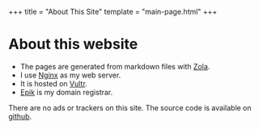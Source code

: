 +++
title = "About This Site"
template = "main-page.html"
+++

# About this website
- The pages are generated from markdown files with [Zola](https://getzola.org).
- I use [Nginx](https://nginx.org/) as my web server.
- It is hosted on [Vultr](https://www.vultr.com/).
- [Epik](https://epik.com) is my domain registrar.

There are no ads or trackers on this site. The source code is available on [github](https://github.com/JackJ30/jackjamison.net).
